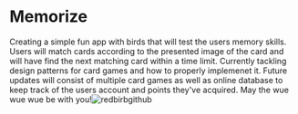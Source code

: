 # Memorize
Creating a simple fun app with birds that will test the users memory skills.
Users will match cards according to the presented image of the card and will have find the next matching card within a time limit.
Currently tackling design patterns for card games and how to properly implemenet it.
Future updates will consist of multiple card games as well as online database to keep track of the users account and points they've acquired. May the wue wue wue be with you!![redbirbgithub](https://user-images.githubusercontent.com/32147322/183529761-a25060a5-6b23-4508-b8ba-e1f0834eed64.jpg)
